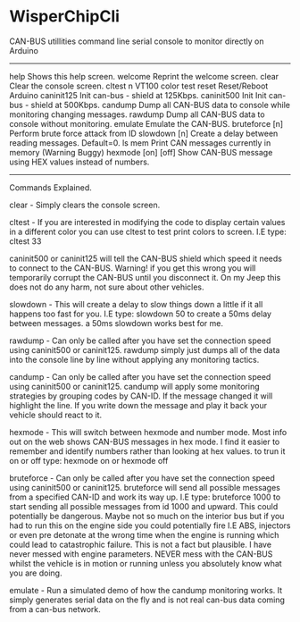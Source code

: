 # WisperChipCli
CAN-BUS utillities command line serial console to monitor directly on Arduino

-----------------------------------------------------------------------------------------------
help                 Shows this help screen. welcome Reprint the welcome screen.
clear                Clear the console screen.
cltest n             VT100 color test
reset                Reset/Reboot Arduino
caninit125           Init can-bus - shield at 125Kbps.
caninit500 Init      Init can-bus - shield at 500Kbps.
candump              Dump all CAN-BUS data to console while monitoring changing messages.
rawdump              Dump all CAN-BUS data to console without monitoring.
emulate              Emulate the CAN-BUS.
bruteforce [n]       Perform brute force attack from ID
slowdown [n]         Create a delay between reading messages. Default=0.
ls mem               Print CAN messages currently in memory (Warning Buggy)
hexmode [on] [off]   Show CAN-BUS message using HEX values instead of numbers.

-----------------------------------------------------------------------------------------------


Commands Explained.

clear - Simply clears the console screen.

cltest - If you are interested in modifying the code to display certain values in a different color you can use cltest to test print colors to screen. I.E type: cltest 33

caninit500 or caninit125 will tell the CAN-BUS shield which speed it needs to connect to the CAN-BUS. Warning! if you get this wrong you will temporarily corrupt the CAN-BUS until you disconnect it. On my Jeep this does not do any harm, not sure about other vehicles.

slowdown - This will create a delay to slow things down a little if it all happens too fast for you.
I.E type: slowdown 50 to create a 50ms delay between messages. a 50ms slowdown works best for me.

rawdump - Can only be called after you have set the connection speed using caninit500 or caninit125. rawdump simply just dumps all of the data into the console line by line without applying any monitoring tactics.

candump - Can only be called after you have set the connection speed using caninit500 or caninit125. candump will apply some monitoring strategies by grouping codes by CAN-ID. If the message changed it will highlight the line. If you write down the message and play it back your vehicle should react to it.

hexmode - This will switch between hexmode and number mode. Most info out on the web shows CAN-BUS messages in hex mode. I find it easier to remember and identify numbers rather than looking at hex values.
to trun it on or off type: hexmode on or hexmode off

bruteforce - Can only be called after you have set the connection speed using caninit500 or caninit125. bruteforce will send all possible messages from a specified CAN-ID and work its way up.
I.E type: bruteforce 1000 to start sending all possible messages from id 1000 and upward. This could  potentially be dangerous. Maybe not so much on the interior bus but if you had to run this on the engine side you could potentially fire I.E ABS, injectors or even pre detonate at the wrong time when the engine is running which could lead to catastrophic failure. This is not a fact but  plausible. I have never messed with engine parameters. NEVER mess with the CAN-BUS whilst the vehicle is in motion or running unless you absolutely know what you are doing.

emulate  - Run a simulated demo of how the candump monitoring works. It simply generates serial data on the fly and is not real can-bus data coming from a can-bus network.
